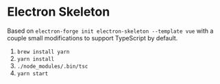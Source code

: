 # Electron Skeleton

Based on `electron-forge init electron-skeleton --template vue` with a couple small modifications to support TypeScript by default.

1. `brew install yarn`
1. `yarn install`
1. `./node_modules/.bin/tsc`
1. `yarn start`
